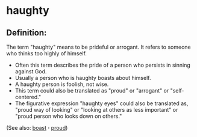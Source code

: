 # haughty #

## Definition: ##

The term "haughty" means to be prideful or arrogant. It refers to someone who thinks too highly of himself.

* Often this term describes the pride of a person who persists in sinning against God.
* Usually a person who is haughty boasts about himself.
* A haughty person is foolish, not wise.
* This term could also be translated as "proud" or "arrogant" or "self-centered."
* The figurative expression "haughty eyes" could also be translated as, "proud way of looking" or "looking at others as less important" or "proud person who looks down on others."

(See also: [boast](../kt/boast.md) **·** [proud](../other/proud.md))

